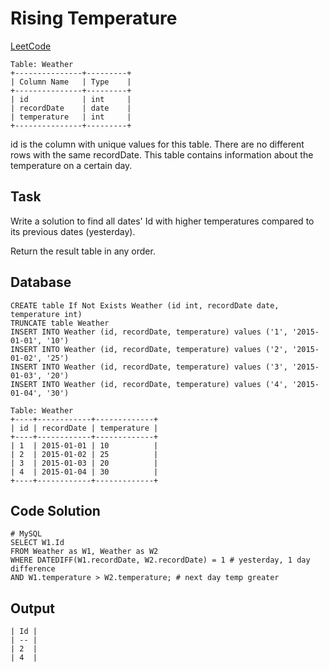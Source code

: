 # Rising Temperature

[LeetCode](https://leetcode.com/problems/rising-temperature/?envType=study-plan-v2&envId=top-sql-50)

```
Table: Weather
+---------------+---------+
| Column Name   | Type    |
+---------------+---------+
| id            | int     |
| recordDate    | date    |
| temperature   | int     |
+---------------+---------+
```
id is the column with unique values for this table.
There are no different rows with the same recordDate.
This table contains information about the temperature on a certain day.

## Task
Write a solution to find all dates' Id with higher temperatures compared to its previous dates (yesterday).

Return the result table in any order.

## Database
```
CREATE table If Not Exists Weather (id int, recordDate date, temperature int)
TRUNCATE table Weather
INSERT INTO Weather (id, recordDate, temperature) values ('1', '2015-01-01', '10')
INSERT INTO Weather (id, recordDate, temperature) values ('2', '2015-01-02', '25')
INSERT INTO Weather (id, recordDate, temperature) values ('3', '2015-01-03', '20')
INSERT INTO Weather (id, recordDate, temperature) values ('4', '2015-01-04', '30')
```
```
Table: Weather
+----+------------+-------------+
| id | recordDate | temperature |
+----+------------+-------------+
| 1  | 2015-01-01 | 10          |
| 2  | 2015-01-02 | 25          |
| 3  | 2015-01-03 | 20          |
| 4  | 2015-01-04 | 30          |
+----+------------+-------------+
```
## Code Solution
```
# MySQL
SELECT W1.Id
FROM Weather as W1, Weather as W2
WHERE DATEDIFF(W1.recordDate, W2.recordDate) = 1 # yesterday, 1 day difference
AND W1.temperature > W2.temperature; # next day temp greater
```
## Output
```
| Id |
| -- |
| 2  |
| 4  |
```
